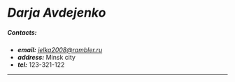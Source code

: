 *Darja Avdejenko*
============

##### **Contacts:** 
* **_email:_** *jelka2008@rambler.ru*
* **_address:_** Minsk city
* **_tel:_** 123-321-122
___
